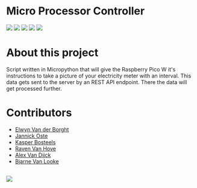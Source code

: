# Micro Processor Controller
 ![](https://img.shields.io/badge/Project_Type-IT_Case-orange.svg) 
 ![](https://img.shields.io/badge/Micropython-blue.svg)
 ![](https://img.shields.io/badge/Raspberry_Pico_W-blue.svg)
 ![](https://img.shields.io/badge/Owner-Andie_Similon-blue.svg) ![](https://img.shields.io/badge/Project%20Status-Incomplete-red.svg)


# About this project

Script written in Micropython that will give the Raspberry Pico W it's instructions to take a picture of your electricity meter with an interval. This data gets sent to the server by an REST API endpoint. There the data will get processed further.

# Contributors
<ul>

<li><a href="https://github.com/ElwynVdb" target="_blank">Elwyn Van der Borght</a></li>

<li><a href="https://github.com/JannickOste" target="_blank">Jannick Oste</a></li>

<li><a href="https://github.com/KasperBosteels" target="_blank">Kasper Bosteels</a></li>

<li><a href="https://github.com/ravenmyrrdin" target="_blank">Raven Van Hove</a></li>

<li><a href="https://github.com/Alex-Van-Dijck" target="_blank">Alex Van Dijck</a></li>

<li><a href="https://github.com/wibragames" target="_blank">Bjarne Van Looke</a></li>

</ul>

<a href="https://github.com/GremlinsAP/TheOne/graphs/contributors">
  <img src="https://contrib.rocks/image?repo=SlimmiiProject/MicroProcessorController" style="margin-top:1rem"/>
</a>

